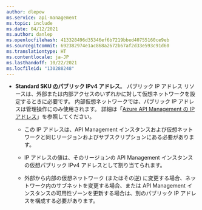 ```yaml
---
author: dlepow
ms.service: api-management
ms.topic: include
ms.date: 04/12/2021
ms.author: danlep
ms.openlocfilehash: 413328496d35346ef6b7219bbed40755160ce9eb
ms.sourcegitcommit: 692382974e1ac868a2672b67af2d33e593c91d60
ms.translationtype: HT
ms.contentlocale: ja-JP
ms.lasthandoff: 10/22/2021
ms.locfileid: "130288248"
---
```

* **Standard SKU [ の](../articles/virtual-network/ip-services/public-ip-addresses.md#standard)パブリック IPv4 アドレス**。 パブリック IP アドレス リソースは、外部または内部アクセスのいずれかに対して仮想ネットワークを設定するときに必要です。 内部仮想ネットワークでは、パブリック IP アドレスは管理操作にのみ使用されます。 詳細は「[Azure API Management の IP アドレス](../articles/api-management/api-management-howto-ip-addresses.md)」を参照してください。

  * この IP アドレスは、API Management インスタンスおよび仮想ネットワークと同じリージョンおよびサブスクリプションにある必要があります。

  * IP アドレスの値は、そのリージョンの API Management インスタンスの仮想パブリック IPv4 アドレスとして割り当てられます。 

  * 外部から内部の仮想ネットワーク (またはその逆) に変更する場合、ネットワーク内のサブネットを変更する場合、または API Management インスタンスの可用性ゾーンを更新する場合は、別のパブリック IP アドレスを構成する必要があります。